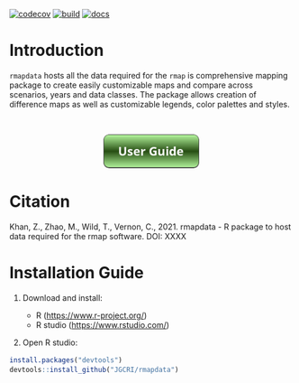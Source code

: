 <!-- badges: start -->
[![codecov](https://codecov.io/gh/JGCRI/rmapdata/branch/main/graph/badge.svg?token=XQ913U4IYM)](https://codecov.io/gh/JGCRI/rmapdata) 
[![build](https://github.com/JGCRI/rmapdata/workflows/build/badge.svg)](https://github.com/JGCRI/rmapdata/workflows/build/badge.svg)
[![docs](https://github.com/JGCRI/rmapdata/actions/workflows/docs.yaml/badge.svg?branch=main)](https://github.com/JGCRI/rmapdata/actions/workflows/docs.yaml)
<!-- badges: end -->


<!-- ------------------------>
<!-- ------------------------>
# <a name="Introduction"></a>Introduction
<!-- ------------------------>
<!-- ------------------------>

`rmapdata` hosts all the data required for the `rmap` is comprehensive mapping package to create easily customizable maps and compare across scenarios, years and data classes. The package allows creation of difference maps as well as customizable legends, color palettes and styles.

<br>

<p align="center">
<a href="https://jgcri.github.io/rmapdata/articles/vignette_map.html" target="_blank"><img src="https://github.com/JGCRI/jgcricolors/blob/main/vignettes/button_user_guide.PNG?raw=true" alt="https://jgcri.github.io/rmapdata/articles/vignette_map.html" height="60"/></a>
</p>


<!-- ------------------------>
<!-- ------------------------>
# <a name="Citation"></a>Citation
<!-- ------------------------>
<!-- ------------------------>

Khan, Z., Zhao, M., Wild, T., Vernon, C., 2021. rmapdata - R package to host data required for the rmap software. DOI: XXXX

<!-- ------------------------>
<!-- ------------------------>
# <a name="InstallGuide"></a>Installation Guide
<!-- ------------------------>
<!-- ------------------------>

1. Download and install:
    - R (https://www.r-project.org/)
    - R studio (https://www.rstudio.com/)  
    
    
2. Open R studio:

```r
install.packages("devtools")
devtools::install_github("JGCRI/rmapdata")
```
